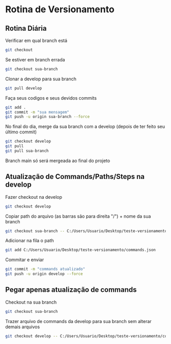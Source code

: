 # Rotina de Versionamento

## Rotina Diária

Verificar em qual branch está

```bash
git checkout
```

Se estiver em branch errada

```bash
git checkout sua-branch
```

Clonar a develop para sua branch

```bash
git pull develop
```

Faça seus codigos e seus devidos commits

```bash
git add .
git commit -m "sua mensagem"
git push -u origin sua-branch --force
```

No final do dia, merge da sua branch com a develop (depois de ter feito seu último commit)

```bash
git checkout develop
git pull
git pull sua-branch
```

Branch main só será mergeada ao final do projeto


## Atualização de Commands/Paths/Steps na develop

Fazer checkout na develop

```bash
git checkout develop
```

Copiar path do arquivo (as barras são para direita "/") + nome da sua branch

```bash
git checkout sua-branch -- C:/Users/Usuario/Desktop/teste-versionamento/commands.json
```

Adicionar na fila o path

```bash
git add C:/Users/Usuario/Desktop/teste-versionamento/commands.json
```

Commitar e enviar

```bash
git commit -m "commands atualizado"
git push -u origin develop --force
```

## Pegar apenas atualização de commands

Checkout na sua branch

```bash
git checkout sua-branch
```

Trazer arquivo de commands da develop para sua branch sem alterar demais arquivos

```bash
git checkout develop -- C:/Users/Usuario/Desktop/teste-versionamento/commands.json
```
